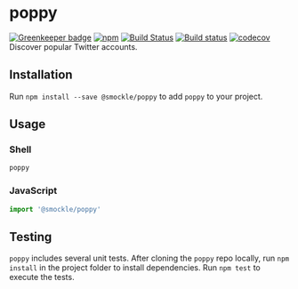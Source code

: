 # poppy

[![Greenkeeper badge](https://badges.greenkeeper.io/smockle/poppy.svg)](https://greenkeeper.io/)
[![npm](https://img.shields.io/npm/v/@smockle/poppy.svg)](https://www.npmjs.com/package/@smockle/poppy)
[![Build Status](https://travis-ci.org/smockle/poppy.svg?branch=master)](https://travis-ci.org/smockle/poppy)
[![Build status](https://ci.appveyor.com/api/projects/status/t3j9ve636jbh9o92?svg=true)](https://ci.appveyor.com/project/smockle/poppy)
[![codecov](https://codecov.io/gh/smockle/poppy/branch/master/graph/badge.svg)](https://codecov.io/gh/smockle/poppy)
Discover popular Twitter accounts.

## Installation
Run `npm install --save @smockle/poppy` to add `poppy` to your project.

## Usage
### Shell
```Bash
poppy
```
### JavaScript
```JavaScript
import '@smockle/poppy'
```

## Testing
`poppy` includes several unit tests. After cloning the `poppy` repo locally, run `npm install` in the project folder to install dependencies. Run `npm test` to execute the tests.
